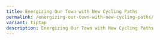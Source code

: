 ```yaml
---
title: Energizing Our Town with New Cycling Paths
permalink: /energizing-our-town-with-new-cycling-paths/
variant: tiptap
description: Energizing Our Town with New Cycling Paths
---
```

